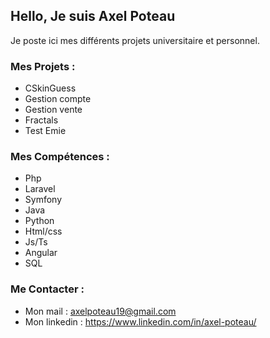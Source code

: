 ## Hello, Je suis Axel Poteau 


Je poste ici mes différents projets universitaire et personnel.

### Mes Projets : 
- CSkinGuess
- Gestion compte
- Gestion vente
- Fractals
- Test Emie


### Mes Compétences : 
- Php
- Laravel
- Symfony
- Java
- Python
- Html/css
- Js/Ts
- Angular
- SQL

### Me Contacter : 
- Mon mail : axelpoteau19@gmail.com
- Mon linkedin : https://www.linkedin.com/in/axel-poteau/


<!--
**Axel-Poteau/Axel-Poteau** is a ✨ _special_ ✨ repository because its `README.md` (this file) appears on your GitHub profile.

Here are some ideas to get you started:

- 🔭 I’m currently working on ...
- 🌱 I’m currently learning ...
- 👯 I’m looking to collaborate on ...
- 🤔 I’m looking for help with ...
- 💬 Ask me about ...
- 📫 How to reach me: ...
- 😄 Pronouns: ...
- ⚡ Fun fact: ...
-->
